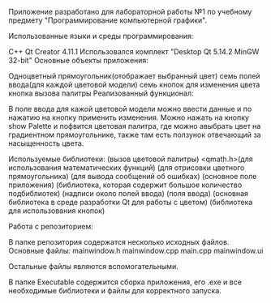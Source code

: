 Приложение разработано для лабораторной работы №1 по учебному предмету "Программирование компьютерной графики".

Использованные языки и среды программирования:

C++
Qt Creator 4.11.1 Использовался комплект "Desktop Qt 5.14.2 MinGW 32-bit"
Основные объекты приложения:

Одноцветный прямоугольник(отображает выбранный цвет)
семь полей ввода(для каждой цветовой модели)
семь кнопок для изменения цвета
кнопка вызова палитры
Реализованный функционал:

В поле ввода для кажой цветовой модели можно ввести данные и по нажатию на кнопку применить изменения.
Можно нажать на кнопку show Palette и пофвится цветовая палитра, где можно авыбрать цвет на градиентном прямоугольнике, также там есть ползунок отвечающий за насыщенность цвета.


Используемые библиотеки:
<QColorDialog>(вызов цветовой палитры)
<qmath.h>(для использования математических функций)
<QPainter>(для отрисовки цветного прямоугольника)
<QMessageBox>(для вывода сообщений об ошибках)
<QWidget>(основное поле приложения)
<QWidgets>(библиотека, которая содержит большое количество подбиблиотек)
<QLabel>(надписи около полей ввода)
<QTextEdit>(поля ввода)
<QColor>(основная библиотека в среде разработки Qt для работы с цветом)
<QPushButton>(библиотека для использования кнопок)

Работа с репозиторием:

В папке репозитория содержатся несколько исходных файлов. Основные файлы:
mainwindow.h
mainwindow.cpp
main.cpp
mainwindow.ui

Остальные файлы являются вспомогательными.

В папке Executable содержится сборка приложения, его .exe и все необходимые библиотеки и файлы для корректного запуска.
